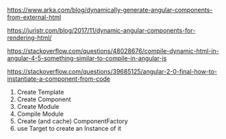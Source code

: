 
https://www.arka.com/blog/dynamically-generate-angular-components-from-external-html

https://juristr.com/blog/2017/11/dynamic-angular-components-for-rendering-html/


https://stackoverflow.com/questions/48028676/compile-dynamic-html-in-angular-4-5-something-similar-to-compile-in-angular-js

https://stackoverflow.com/questions/39685125/angular-2-0-final-how-to-instantiate-a-component-from-code


1) Create Template
2) Create Component
3) Create Module
4) Compile Module
5) Create (and cache) ComponentFactory
6) use Target to create an Instance of it
